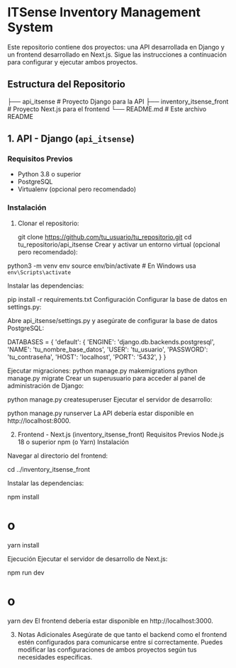 # ITSense Inventory Management System

Este repositorio contiene dos proyectos: una API desarrollada en Django y un frontend desarrollado en Next.js. Sigue las instrucciones a continuación para configurar y ejecutar ambos proyectos.

## Estructura del Repositorio

├── api_itsense # Proyecto Django para la API 
├── inventory_itsense_front # Proyecto Next.js para el frontend 
└── README.md # Este archivo README


## 1. API - Django (`api_itsense`)

### Requisitos Previos

- Python 3.8 o superior
- PostgreSQL
- Virtualenv (opcional pero recomendado)

### Instalación

1. Clonar el repositorio:

   git clone https://github.com/tu_usuario/tu_repositorio.git
   cd tu_repositorio/api_itsense
Crear y activar un entorno virtual (opcional pero recomendado):


python3 -m venv env
source env/bin/activate  # En Windows usa `env\Scripts\activate`

Instalar las dependencias:

pip install -r requirements.txt
Configuración
Configurar la base de datos en settings.py:

Abre api_itsense/settings.py y asegúrate de configurar la base de datos PostgreSQL:

DATABASES = {
    'default': {
        'ENGINE': 'django.db.backends.postgresql',
        'NAME': 'tu_nombre_base_datos',
        'USER': 'tu_usuario',
        'PASSWORD': 'tu_contraseña',
        'HOST': 'localhost',
        'PORT': '5432',
    }
}

Ejecutar migraciones:
python manage.py makemigrations
python manage.py migrate
Crear un superusuario para acceder al panel de administración de Django:


python manage.py createsuperuser
Ejecutar el servidor de desarrollo:


python manage.py runserver
La API debería estar disponible en http://localhost:8000.

2. Frontend - Next.js (inventory_itsense_front)
Requisitos Previos
Node.js 18 o superior
npm (o Yarn)
Instalación

Navegar al directorio del frontend:

cd ../inventory_itsense_front

Instalar las dependencias:

npm install
# o
yarn install

Ejecución
Ejecutar el servidor de desarrollo de Next.js:

npm run dev
# o
yarn dev
El frontend debería estar disponible en http://localhost:3000.

3. Notas Adicionales
Asegúrate de que tanto el backend como el frontend estén configurados para comunicarse entre sí correctamente.
Puedes modificar las configuraciones de ambos proyectos según tus necesidades específicas.

